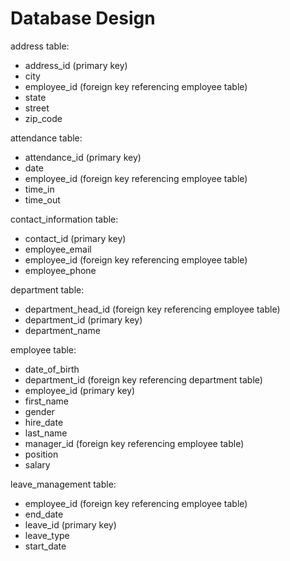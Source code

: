 # Database Design

address table:

- address_id (primary key)
- city
- employee_id (foreign key referencing employee table)
- state
- street
- zip_code

attendance table:

- attendance_id (primary key)
- date
- employee_id (foreign key referencing employee table)
- time_in
- time_out

contact_information table:

- contact_id (primary key)
- employee_email
- employee_id (foreign key referencing employee table)
- employee_phone

department table:

- department_head_id (foreign key referencing employee table)
- department_id (primary key)
- department_name

employee table:

- date_of_birth
- department_id (foreign key referencing department table)
- employee_id (primary key)
- first_name
- gender
- hire_date
- last_name
- manager_id (foreign key referencing employee table)
- position
- salary

leave_management table:

- employee_id (foreign key referencing employee table)
- end_date
- leave_id (primary key)
- leave_type
- start_date

